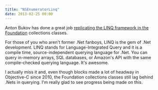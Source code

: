```yaml
---
title: "NSEnumeratorLinq"
date: 2013-02-25 00:00
---
```


<p>Anton Bukov has done a great job <a href="https://github.com/k06a/NSEnumeratorLinq">replicating the LINQ framework in the Foundation</a> collections classes. </p>

<p>For those of you who aren't former .Net fanboys, LINQ is the gem of .Net development. LINQ stands for Language-Integrated Query and it is a compile time, source-independent querying language for .Net. You can query in-memory arrays, SQL databases, or Amazon's API with the same compile-checked querying language. It's awesome. </p>

<p>I actually miss it and, even though blocks made a lot of headway in Objective-C since 2010, the Foundation collections classes still lag behind .Nets in querying. I'm really glad to see progress being made on this. </p>

<!-- more -->

